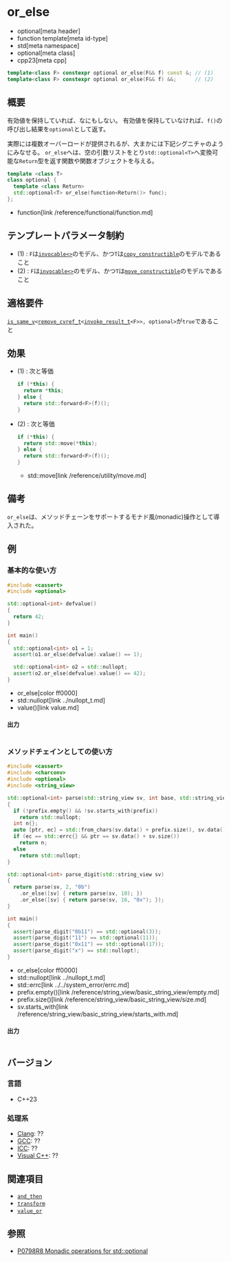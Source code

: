 # or_else
* optional[meta header]
* function template[meta id-type]
* std[meta namespace]
* optional[meta class]
* cpp23[meta cpp]

```cpp
template<class F> constexpr optional or_else(F&& f) const &; // (1)
template<class F> constexpr optional or_else(F&& f) &&;      // (2)
```

## 概要
有効値を保持していれば、なにもしない。
有効値を保持していなければ、`f()`の呼び出し結果を`optional`として返す。

実際には複数オーバーロードが提供されるが、大まかには下記シグニチャのようにみなせる。
`or_else`へは、空の引数リストをとり`std::optional<T>`へ変換可能な`Return`型を返す関数や関数オブジェクトを与える。

```cpp
template <class T>
class optional {
  template <class Return>
  std::optional<T> or_else(function<Return()> func);
};
```
* function[link /reference/functional/function.md]


## テンプレートパラメータ制約
- (1) : `F`は[`invocable<>`](/reference/concepts/invocable.md)のモデル、かつ`T`は[`copy_constructible`](/reference/concepts/copy_constructible.md)のモデルであること
- (2) : `F`は[`invocable<>`](/reference/concepts/invocable.md)のモデル、かつ`T`は[`move_constructible`](/reference/concepts/move_constructible.md)のモデルであること


## 適格要件
[`is_same_v`](/reference/type_traits/is_same.md)`<`[`remove_cvref_t`](/reference/type_traits/remove_cvref.md)`<`[`invoke_result_t`](/reference/type_traits/invoke_result.md)`<F>>, optional>`が`true`であること


## 効果
- (1) : 次と等価

    ```cpp
    if (*this) {
      return *this;
    } else {
      return std::forward<F>(f)();
    }
    ```

- (2) : 次と等価

    ```cpp
    if (*this) {
      return std::move(*this);
    } else {
      return std::forward<F>(f)();
    }
    ```
    * std::move[link /reference/utility/move.md]


## 備考
`or_else`は、メソッドチェーンをサポートするモナド風(monadic)操作として導入された。


## 例
### 基本的な使い方
```cpp example
#include <cassert>
#include <optional>

std::optional<int> defvalue()
{
  return 42;
}

int main()
{
  std::optional<int> o1 = 1;
  assert(o1.or_else(defvalue).value() == 1);

  std::optional<int> o2 = std::nullopt;
  assert(o2.or_else(defvalue).value() == 42);
}
```
* or_else[color ff0000]
* std::nullopt[link ../nullopt_t.md]
* value()[link value.md]


#### 出力
```
```

### メソッドチェインとしての使い方
```cpp example
#include <cassert>
#include <charconv>
#include <optional>
#include <string_view>

std::optional<int> parse(std::string_view sv, int base, std::string_view prefix = "")
{
  if (!prefix.empty() && !sv.starts_with(prefix))
    return std::nullopt;
  int n{};
  auto [ptr, ec] = std::from_chars(sv.data() + prefix.size(), sv.data() + sv.size(), n, base);
  if (ec == std::errc{} && ptr == sv.data() + sv.size())
    return n;
  else
    return std::nullopt;
}

std::optional<int> parse_digit(std::string_view sv)
{
  return parse(sv, 2, "0b")
    .or_else([sv] { return parse(sv, 10); })
    .or_else([sv] { return parse(sv, 16, "0x"); });
}

int main()
{
  assert(parse_digit("0b11") == std::optional(3));
  assert(parse_digit("11") == std::optional(11));
  assert(parse_digit("0x11") == std::optional(17));
  assert(parse_digit("x") == std::nullopt);
}
```
* or_else[color ff0000]
* std::nullopt[link ../nullopt_t.md]
* std::errc[link ../../system_error/errc.md]
* prefix.empty()[link /reference/string_view/basic_string_view/empty.md]
* prefix.size()[link /reference/string_view/basic_string_view/size.md]
* sv.starts_with[link /reference/string_view/basic_string_view/starts_with.md]


#### 出力
```
```

## バージョン
### 言語
- C++23

### 処理系
- [Clang](/implementation.md#clang): ??
- [GCC](/implementation.md#gcc): ??
- [ICC](/implementation.md#icc): ??
- [Visual C++](/implementation.md#visual_cpp): ??


## 関連項目
- [`and_then`](and_then.md)
- [`transform`](transform.md)
- [`value_or`](value_or.md)


## 参照
- [P0798R8 Monadic operations for std::optional](https://www.open-std.org/jtc1/sc22/wg21/docs/papers/2021/p0798r8.html)
